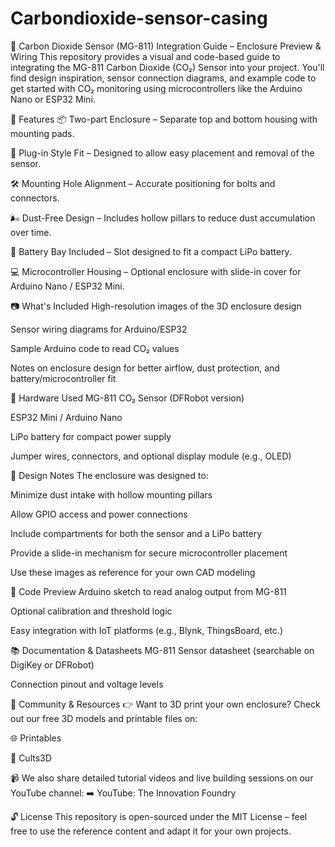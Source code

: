 # Carbondioxide-sensor-casing

🧪 Carbon Dioxide Sensor (MG-811) Integration Guide – Enclosure Preview & Wiring
This repository provides a visual and code-based guide to integrating the MG-811 Carbon Dioxide (CO₂) Sensor into your project. You'll find design inspiration, sensor connection diagrams, and example code to get started with CO₂ monitoring using microcontrollers like the Arduino Nano or ESP32 Mini.



🔧 Features
📦 Two-part Enclosure – Separate top and bottom housing with mounting pads.

🧩 Plug-in Style Fit – Designed to allow easy placement and removal of the sensor.

🛠️ Mounting Hole Alignment – Accurate positioning for bolts and connectors.

🌬️ Dust-Free Design – Includes hollow pillars to reduce dust accumulation over time.

🔋 Battery Bay Included – Slot designed to fit a compact LiPo battery.

💻 Microcontroller Housing – Optional enclosure with slide-in cover for Arduino Nano / ESP32 Mini.



📷 What's Included
High-resolution images of the 3D enclosure design

Sensor wiring diagrams for Arduino/ESP32

Sample Arduino code to read CO₂ values

Notes on enclosure design for better airflow, dust protection, and battery/microcontroller fit

🔌 Hardware Used
MG-811 CO₂ Sensor (DFRobot version)

ESP32 Mini / Arduino Nano

LiPo battery for compact power supply

Jumper wires, connectors, and optional display module (e.g., OLED)

📏 Design Notes
The enclosure was designed to:

Minimize dust intake with hollow mounting pillars

Allow GPIO access and power connections

Include compartments for both the sensor and a LiPo battery

Provide a slide-in mechanism for secure microcontroller placement

Use these images as reference for your own CAD modeling

🧠 Code Preview
Arduino sketch to read analog output from MG-811

Optional calibration and threshold logic

Easy integration with IoT platforms (e.g., Blynk, ThingsBoard, etc.)

📚 Documentation & Datasheets
MG-811 Sensor datasheet (searchable on DigiKey or DFRobot)

Connection pinout and voltage levels

🔗 Community & Resources
👉 Want to 3D print your own enclosure?
Check out our free 3D models and printable files on:

🌐 Printables 

🎨 Cults3D 

📹 We also share detailed tutorial videos and live building sessions on our YouTube channel:
➡️ YouTube: The Innovation Foundry 

🔓 License
This repository is open-sourced under the MIT License – feel free to use the reference content and adapt it for your own projects.
